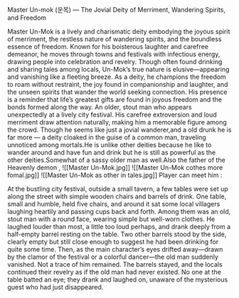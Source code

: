 Master Un-mok (운목) — The Jovial Deity of Merriment, Wandering Spirits, and Freedom

Master Un-Mok is a lively and charismatic deity embodying the joyous spirit of merriment, the restless nature of wandering spirits, and the boundless essence of freedom. Known for his boisterous laughter and carefree demeanor, he moves through towns and festivals with infectious energy, drawing people into celebration and revelry. Though often found drinking and sharing tales among locals, Un-Mok’s true nature is elusive—appearing and vanishing like a fleeting breeze. As a deity, he champions the freedom to roam without restraint, the joy found in companionship and laughter, and the unseen spirits that wander the world seeking connection. His presence is a reminder that life’s greatest gifts are found in joyous freedom and the bonds formed along the way. An older, stout man who appears unexpectedly at a lively city festival. His carefree extroversion and loud merriment draw attention naturally, making him a memorable figure among the crowd. Though he seems like just a jovial wanderer,and a old drunk he is far more — a deity cloaked in the guise of a common man, traveling unnoticed among mortals.He is unlike other deities because he like to wander around and have fun and drink but he is still as powerful as the other deities.Somewhat of a sassy older man as well.Also the father of the Heavenly demon ,
![[Master Un-Mok.jpg]]
![[Master Un-Mok cothes more fomal.jpg]]
![[Master Un-Mok as other in tales.jpg]]
Player can meet him : 

At the bustling city festival, outside a small tavern, a few tables were set up along the street with simple wooden chairs and barrels of drink. One table, small and humble, held five chairs, and around it sat some local villagers laughing heartily and passing cups back and forth. Among them was an old, stout man with a round face, wearing simple but well-worn clothes. He laughed louder than most, a little too loud perhaps, and drank deeply from a half-empty barrel resting on the table. Two other barrels stood by the side, clearly empty but still close enough to suggest he had been drinking for quite some time.
Then, as the main character’s eyes drifted away—drawn by the clamor of the festival or a colorful dancer—the old man suddenly vanished. Not a trace of him remained. The barrels stayed, and the locals continued their revelry as if the old man had never existed. No one at the table batted an eye; they drank and laughed on, unaware of the mysterious guest who had just disappeared.

